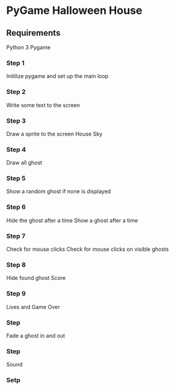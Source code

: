 # PyGame Halloween House 

## Requirements

Python 3 
Pygame

### Step 1
Initilize pygame and set up the main loop

### Step 2
Write some text to the screen

### Step 3
Draw a sprite to the screen
    House
    Sky 

### Step 4
Draw all ghost

### Step 5
Show a random ghost if none is displayed

### Step 6
Hide the ghost after a time
Show a ghost after a time

### Step 7 
Check for mouse clicks 
Check for mouse clicks on visible ghosts

### Step 8
Hide found ghost
Score

### Step 9
Lives and Game Over

### Step
Fade a ghost in and out

### Step 
Sound

### Setp